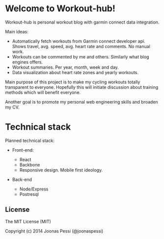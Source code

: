 # Welcome to Workout-hub!

Workout-hub is personal workout blog with garmin connect data integration. 

Main ideas:

* Automatically fetch workouts from Garmin connect developer api. Shows travel, avg. speed, avg. heart rate and comments. No manual work.
* Workouts can be commented by me and others. Similarly what blog engines offers.
* Workout summaries. Per year, month, week and day.
* Data visualization about heart rate zones and yearly workouts.

Main purpose of this project is to make my cycling workouts totally transparent to everyone. Hopefully this will initiate discussion about training methods which will benefit everyone. 

Another goal is to promote my personal web engineering skills and broaden my CV. 

# Technical stack

Planned technical stack:

* Front-end:
	* React
	* Backbone
	* Responsive design. Mobile first ideology.

* Back-end
	* Node/Express
	* Postresql

## License

The MIT License (MIT)

Copyright (c) 2014 Joonas Pessi (@joonaspessi)
